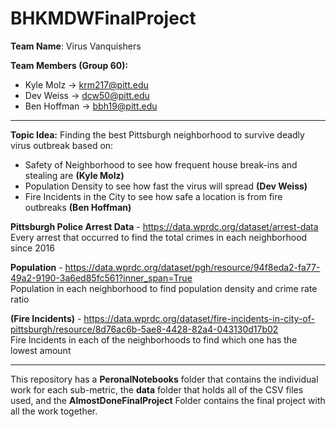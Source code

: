 # BHKMDWFinalProject

**Team Name**: Virus Vanquishers

**Team Members (Group 60):**
- Kyle Molz -> krm217@pitt.edu
- Dev Weiss -> dcw50@pitt.edu
- Ben Hoffman -> bbh19@pitt.edu
---
**Topic Idea:** Finding the best Pittsburgh neighborhood to survive deadly virus outbreak based on:
  - Safety of Neighborhood to see how frequent house break-ins and stealing are **(Kyle Molz)**
  - Population Density to see how fast the virus will spread **(Dev Weiss)**
  - Fire Incidents in the City to see how safe a location is from fire outbreaks **(Ben Hoffman)**
    
**Pittsburgh Police Arrest Data** - https://data.wprdc.org/dataset/arrest-data
<br>Every arrest that occurred to find the total crimes in each neighborhood since 2016 

**Population** - https://data.wprdc.org/dataset/pgh/resource/94f8eda2-fa77-49a2-9190-3a6ed85fc561?inner_span=True
<br>Population in each neighborhood to find population density and crime rate ratio 

**(Fire Incidents)** - https://data.wprdc.org/dataset/fire-incidents-in-city-of-pittsburgh/resource/8d76ac6b-5ae8-4428-82a4-043130d17b02
<br> Fire Incidents in each of the neighborhoods to find which one has the lowest amount

---
This repository has a **PeronalNotebooks** folder that contains the individual work for each sub-metric, the **data** folder that holds all of the CSV files used, and the **AlmostDoneFinalProject** Folder contains the final project with all the work together.
